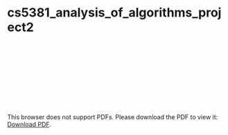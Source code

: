 # cs5381_analysis_of_algorithms_project2

<object data="https://github.com/chaupmcs/cs5381_analysis_of_algorithms_project2/blob/master/Report.pdf" type="application/pdf" width="700px" height="700px">
    <embed src="https://github.com/chaupmcs/cs5381_analysis_of_algorithms_project2/blob/master/Report.pdf">
        <p>This browser does not support PDFs. Please download the PDF to view it: <a href="http://yoursite.com/the.pdf">Download PDF</a>.</p>
    </embed>
</object>
